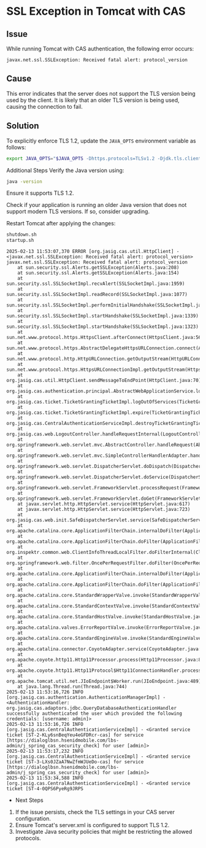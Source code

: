 # SSL Exception in Tomcat with CAS

## Issue  
While running Tomcat with CAS authentication, the following error occurs:

```javax.net.ssl.SSLException: Received fatal alert: protocol_version```

## Cause  
This error indicates that the server does not support the TLS version being used by the client. It is likely that an older TLS version is being used, causing the connection to fail.

## Solution  
To explicitly enforce TLS 1.2, update the `JAVA_OPTS` environment variable as follows:

```bash
export JAVA_OPTS="$JAVA_OPTS -Dhttps.protocols=TLSv1.2 -Djdk.tls.client.protocols=TLSv1.2"
```
Additional Steps
Verify the Java version using:
```bash
java -version
```
Ensure it supports TLS 1.2.

Check if your application is running an older Java version that does not support modern TLS versions. If so, consider upgrading.

Restart Tomcat after applying the changes:

```bash
shutdown.sh
startup.sh
```
```log
2025-02-13 11:53:07,370 ERROR [org.jasig.cas.util.HttpClient] - <javax.net.ssl.SSLException: Received fatal alert: protocol_version>
javax.net.ssl.SSLException: Received fatal alert: protocol_version
	at sun.security.ssl.Alerts.getSSLException(Alerts.java:208)
	at sun.security.ssl.Alerts.getSSLException(Alerts.java:154)
	at sun.security.ssl.SSLSocketImpl.recvAlert(SSLSocketImpl.java:1959)
	at sun.security.ssl.SSLSocketImpl.readRecord(SSLSocketImpl.java:1077)
	at sun.security.ssl.SSLSocketImpl.performInitialHandshake(SSLSocketImpl.java:1312)
	at sun.security.ssl.SSLSocketImpl.startHandshake(SSLSocketImpl.java:1339)
	at sun.security.ssl.SSLSocketImpl.startHandshake(SSLSocketImpl.java:1323)
	at sun.net.www.protocol.https.HttpsClient.afterConnect(HttpsClient.java:563)
	at sun.net.www.protocol.https.AbstractDelegateHttpsURLConnection.connect(AbstractDelegateHttpsURLConnection.java:185)
	at sun.net.www.protocol.http.HttpURLConnection.getOutputStream(HttpURLConnection.java:1091)
	at sun.net.www.protocol.https.HttpsURLConnectionImpl.getOutputStream(HttpsURLConnectionImpl.java:250)
	at org.jasig.cas.util.HttpClient.sendMessageToEndPoint(HttpClient.java:70)
	at org.jasig.cas.authentication.principal.AbstractWebApplicationService.logOutOfService(AbstractWebApplicationService.java:147)
	at org.jasig.cas.ticket.TicketGrantingTicketImpl.logOutOfServices(TicketGrantingTicketImpl.java:115)
	at org.jasig.cas.ticket.TicketGrantingTicketImpl.expire(TicketGrantingTicketImpl.java:125)
	at org.jasig.cas.CentralAuthenticationServiceImpl.destroyTicketGrantingTicket(CentralAuthenticationServiceImpl.java:153)
	at org.jasig.cas.web.LogoutController.handleRequestInternal(LogoutController.java:63)
	at org.springframework.web.servlet.mvc.AbstractController.handleRequest(AbstractController.java:153)
	at org.springframework.web.servlet.mvc.SimpleControllerHandlerAdapter.handle(SimpleControllerHandlerAdapter.java:48)
	at org.springframework.web.servlet.DispatcherServlet.doDispatch(DispatcherServlet.java:875)
	at org.springframework.web.servlet.DispatcherServlet.doService(DispatcherServlet.java:809)
	at org.springframework.web.servlet.FrameworkServlet.processRequest(FrameworkServlet.java:523)
	at org.springframework.web.servlet.FrameworkServlet.doGet(FrameworkServlet.java:453)
	at javax.servlet.http.HttpServlet.service(HttpServlet.java:617)
	at javax.servlet.http.HttpServlet.service(HttpServlet.java:723)
	at org.jasig.cas.web.init.SafeDispatcherServlet.service(SafeDispatcherServlet.java:115)
	at org.apache.catalina.core.ApplicationFilterChain.internalDoFilter(ApplicationFilterChain.java:290)
	at org.apache.catalina.core.ApplicationFilterChain.doFilter(ApplicationFilterChain.java:206)
	at org.inspektr.common.web.ClientInfoThreadLocalFilter.doFilterInternal(ClientInfoThreadLocalFilter.java:48)
	at org.springframework.web.filter.OncePerRequestFilter.doFilter(OncePerRequestFilter.java:76)
	at org.apache.catalina.core.ApplicationFilterChain.internalDoFilter(ApplicationFilterChain.java:235)
	at org.apache.catalina.core.ApplicationFilterChain.doFilter(ApplicationFilterChain.java:206)
	at org.apache.catalina.core.StandardWrapperValve.invoke(StandardWrapperValve.java:233)
	at org.apache.catalina.core.StandardContextValve.invoke(StandardContextValve.java:191)
	at org.apache.catalina.core.StandardHostValve.invoke(StandardHostValve.java:127)
	at org.apache.catalina.valves.ErrorReportValve.invoke(ErrorReportValve.java:103)
	at org.apache.catalina.core.StandardEngineValve.invoke(StandardEngineValve.java:109)
	at org.apache.catalina.connector.CoyoteAdapter.service(CoyoteAdapter.java:293)
	at org.apache.coyote.http11.Http11Processor.process(Http11Processor.java:861)
	at org.apache.coyote.http11.Http11Protocol$Http11ConnectionHandler.process(Http11Protocol.java:606)
	at org.apache.tomcat.util.net.JIoEndpoint$Worker.run(JIoEndpoint.java:489)
	at java.lang.Thread.run(Thread.java:744)
2025-02-13 11:53:16,726 INFO [org.jasig.cas.authentication.AuthenticationManagerImpl] - <AuthenticationHandler: org.jasig.cas.adaptors.jdbc.QueryDatabaseAuthenticationHandler successfully authenticated the user which provided the following credentials: [username: admin]>
2025-02-13 11:53:16,726 INFO [org.jasig.cas.CentralAuthenticationServiceImpl] - <Granted service ticket [ST-2-KLy6snBeqYeu4eGFDRcr-cas] for service [https://dialoglbsn.hsenidmobile.com/lbs-admin/j_spring_cas_security_check] for user [admin]>
2025-02-13 11:53:17,232 INFO [org.jasig.cas.CentralAuthenticationServiceImpl] - <Granted service ticket [ST-3-LXs0JZaA7NwZfmWJUeDo-cas] for service [https://dialoglbsn.hsenidmobile.com/lbs-admin/j_spring_cas_security_check] for user [admin]>
2025-02-13 11:53:34,588 INFO [org.jasig.cas.CentralAuthenticationServiceImpl] - <Granted service ticket [ST-4-0QPS6PyeRg9JRPS
```
* Next Steps

1. If the issue persists, check the TLS settings in your CAS server configuration.
2. Ensure Tomcat's server.xml is configured to support TLS 1.2.
3. Investigate Java security policies that might be restricting the allowed protocols.